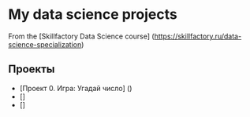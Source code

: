 # My data science projects

From the [Skillfactory Data Science course] (https://skillfactory.ru/data-science-specialization) 

## Проекты

* [Проект 0. Игра: Угадай число] ()
* []
* []

